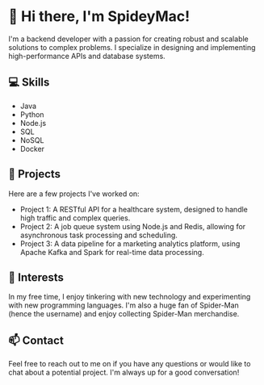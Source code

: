 # 👋 Hi there, I'm SpideyMac!
I'm a backend developer with a passion for creating robust and scalable solutions to complex problems. I specialize in designing and implementing high-performance APIs and database systems.

## 💻 Skills

* Java
* Python
* Node.js
* SQL
* NoSQL
* Docker

## 🚀 Projects

Here are a few projects I've worked on:

* Project 1: A RESTful API for a healthcare system, designed to handle high traffic and complex queries.
* Project 2: A job queue system using Node.js and Redis, allowing for asynchronous task processing and scheduling.
* Project 3: A data pipeline for a marketing analytics platform, using Apache Kafka and Spark for real-time data processing.
 
 

## 🌟 Interests
In my free time, I enjoy tinkering with new technology and experimenting with new programming languages. I'm also a huge fan of Spider-Man (hence the username) and enjoy collecting Spider-Man merchandise.

## 📫 Contact
Feel free to reach out to me on  if you have any questions or would like to chat about a potential project. I'm always up for a good conversation!
